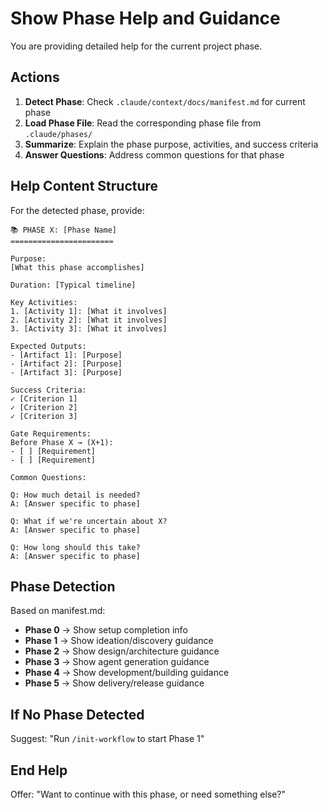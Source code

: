 # Show Phase Help and Guidance

You are providing detailed help for the current project phase.

## Actions

1. **Detect Phase**: Check `.claude/context/docs/manifest.md` for current phase
2. **Load Phase File**: Read the corresponding phase file from `.claude/phases/`
3. **Summarize**: Explain the phase purpose, activities, and success criteria
4. **Answer Questions**: Address common questions for that phase

## Help Content Structure

For the detected phase, provide:

```
📚 PHASE X: [Phase Name]
=======================

Purpose:
[What this phase accomplishes]

Duration: [Typical timeline]

Key Activities:
1. [Activity 1]: [What it involves]
2. [Activity 2]: [What it involves]
3. [Activity 3]: [What it involves]

Expected Outputs:
- [Artifact 1]: [Purpose]
- [Artifact 2]: [Purpose]
- [Artifact 3]: [Purpose]

Success Criteria:
✓ [Criterion 1]
✓ [Criterion 2]
✓ [Criterion 3]

Gate Requirements:
Before Phase X → (X+1):
- [ ] [Requirement]
- [ ] [Requirement]

Common Questions:

Q: How much detail is needed?
A: [Answer specific to phase]

Q: What if we're uncertain about X?
A: [Answer specific to phase]

Q: How long should this take?
A: [Answer specific to phase]
```

## Phase Detection

Based on manifest.md:

- **Phase 0** → Show setup completion info
- **Phase 1** → Show ideation/discovery guidance
- **Phase 2** → Show design/architecture guidance
- **Phase 3** → Show agent generation guidance
- **Phase 4** → Show development/building guidance
- **Phase 5** → Show delivery/release guidance

## If No Phase Detected

Suggest: "Run `/init-workflow` to start Phase 1"

## End Help

Offer: "Want to continue with this phase, or need something else?"
